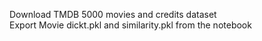 Download TMDB 5000 movies and credits dataset   
Export Movie dickt.pkl and similarity.pkl from the notebook    
